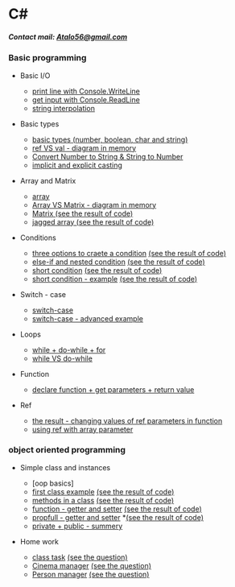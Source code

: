 # C#
##### Contact mail: Atalo56@gmail.com

### Basic programming
+ Basic I/O
  * [print line with Console.WriteLine](https://github.com/AtaloAbeje/Csharp/tree/master/Day%2001%20-%2021.10.2018/00_MyFirstSln/MyFirstProj)
  * [get input with Console.ReadLine](https://github.com/AtaloAbeje/Csharp/tree/master/Day%2001%20-%2021.10.2018/02_readValue/readValue)
  * [string interpolation](https://github.com/AtaloAbeje/Csharp/tree/master/Day%2002%20-%2029.10.2018/05_String%20Interpolation/String%20Interpolation)
+ Basic types
  * [basic types (number, boolean, char and string)](https://github.com/AtaloAbeje/Csharp/tree/master/Day%2001%20-%2021.10.2018/01_VarTypes/VarTypes)
  * [ref VS val - diagram in memory](https://github.com/AtaloAbeje/Csharp/blob/master/Day%2001%20-%2021.10.2018/ref%20vs%20val.png)
  * [Convert Number to String & String to Number](https://github.com/AtaloAbeje/Csharp/tree/master/Day%2002%20-%2029.10.2018/00_ConvertFromString/ConvertFromString)
  * [implicit and explicit casting](https://github.com/AtaloAbeje/Csharp/tree/master/Day%2002%20-%2029.10.2018/01_Casting/Casting)
+ Array and Matrix
  * [array](https://github.com/AtaloAbeje/Csharp/tree/master/Day%2002%20-%2029.10.2018/03_Arrays)
  * [Array VS Matrix - diagram in memory](https://github.com/AtaloAbeje/Csharp/blob/master/Day%2003%20-%2005.11.2018/memory_snapshot_1.png)
  * [Matrix (see the result of code)](https://github.com/AtaloAbeje/Csharp/tree/master/Day%2003%20-%2005.11.2018/00_Matrix)
  * [jagged array (see the result of code)](https://github.com/AtaloAbeje/Csharp/tree/master/Day%2003%20-%2005.11.2018/01_jugged%20array)
+ Conditions
  * [three options to craete a condition](https://github.com/AtaloAbeje/Csharp/tree/master/Day%2004%20-%2012.11.2018/00_Conditions/00_Conditions) [(see the result of code)](https://github.com/AtaloAbeje/Csharp/blob/master/Day%2004%20-%2012.11.2018/00_Conditions/result.png)
  * [else-if and nested condition](https://github.com/AtaloAbeje/Csharp/blob/master/Day%2004%20-%2012.11.2018/01_nested%20conduition/01_nested%20conduition/Program.cs) [(see the result of code)](https://github.com/AtaloAbeje/Csharp/blob/master/Day%2004%20-%2012.11.2018/01_nested%20conduition/result.png)
  * [short condition](https://github.com/AtaloAbeje/Csharp/blob/master/Day%2004%20-%2012.11.2018/02_Short%20Condition/02_Short%20Condition/Program.cs) [(see the result of code)](https://github.com/AtaloAbeje/Csharp/blob/master/Day%2004%20-%2012.11.2018/02_Short%20Condition/result.png)
  * [short condition - example](https://github.com/AtaloAbeje/Csharp/blob/master/Day%2004%20-%2012.11.2018/03_short%20condition%20-%20example/03_short%20condition%20-%20example/Program.cs) [(see the result of code)](https://github.com/AtaloAbeje/Csharp/blob/master/Day%2004%20-%2012.11.2018/03_short%20condition%20-%20example/result.png)

+ Switch - case
   * [switch-case](https://github.com/AtaloAbeje/Csharp/tree/master/Day%2004%20-%2012.11.2018/04_switch%20case/04_switch%20case)
   * [switch-case - advanced example](https://github.com/AtaloAbeje/Csharp/tree/master/Day%2004%20-%2012.11.2018/05_switch%20case%20-%20for%20grades/05_switch%20case%20-%20for%20grades)

+ Loops
   * [while + do-while + for](https://github.com/AtaloAbeje/Csharp/tree/master/Day%2004%20-%2012.11.2018/06_loops/06_loops)
   * [while VS do-while](https://github.com/AtaloAbeje/Csharp/tree/master/Day%2004%20-%2012.11.2018/07_while%20VS%20do-while/07_while%20VS%20do-while)
+ Function
   * [declare function + get parameters + return value](https://github.com/AtaloAbeje/Csharp/tree/master/Day%2004%20-%2012.11.2018/08_functions/08_functions)
+ Ref
   * [the result - changing values of ref parameters in function](https://github.com/AtaloAbeje/Csharp/tree/master/Day%2004%20-%2012.11.2018/09_ref%20problem/09_ref%20problem)
   * [using ref with array parameter](https://github.com/AtaloAbeje/Csharp/tree/master/Day%2004%20-%2012.11.2018/10_ref/10_ref)
   
### object oriented programming
+ Simple class and instances
   * [oop basics]
   * [first class example](https://github.com/AtaloAbeje/Csharp/tree/master/Day%2004%20-%2012.11.2018/12_first%20class%20example/12_first%20class%20example) [(see the result of code)](https://github.com/AtaloAbeje/Csharp/blob/master/Day%2004%20-%2012.11.2018/12_first%20class%20example/result.png)
   * [methods in a class](https://github.com/AtaloAbeje/Csharp/tree/master/Day%2004%20-%2012.11.2018/13_class%20and%20method/13_class%20and%20method) [(see the result of code)](https://github.com/AtaloAbeje/Csharp/blob/master/Day%2004%20-%2012.11.2018/13_class%20and%20method/result.png)
   * [function - getter and setter](https://github.com/AtaloAbeje/Csharp/tree/master/Day%2005%20-%2019.11.2018/00_accesss/00_accesss) [(see the result of code)](https://github.com/AtaloAbeje/Csharp/blob/master/Day%2005%20-%2019.11.2018/00_accesss/result.png)
   * [propfull - getter and setter](https://github.com/AtaloAbeje/Csharp/tree/master/Day%2005%20-%2019.11.2018/01_propfull/00_accesss) *[(see the result of code)](https://github.com/AtaloAbeje/Csharp/blob/master/Day%2005%20-%2019.11.2018/01_propfull/result.png)
   * [private + public - summery](https://github.com/AtaloAbeje/Csharp/blob/master/Day%2005%20-%2019.11.2018/private%20%2B%20public%20-%20summery.pdf)
   

+ Home work
  * [class task](https://github.com/AtaloAbeje/Csharp/tree/master/Home_work/Class%20Task/class_task_solution/class_task_24_12) [(see the question)](https://github.com/AtaloAbeje/Csharp/blob/master/Home_work/Class%20Task/class%20task.pdf)
  * [Cinema manager](https://github.com/AtaloAbeje/Csharp/tree/master/Home_work/ClassTask_10_12_18%20-%20CinemaManager/Q2%20-%20result) [(see the question)](https://github.com/AtaloAbeje/Csharp/blob/master/Home_work/ClassTask_10_12_18%20-%20CinemaManager/OPP%20-%20Q.png)
  * [Person manager](https://github.com/AtaloAbeje/Csharp/tree/master/Home_work/ClassTask_10_12_18%20-%20Person/Q1%20-%20result) [(see the question)](https://github.com/AtaloAbeje/Csharp/blob/master/Home_work/ClassTask_10_12_18%20-%20Person/OPP%20-%20Q.png)
